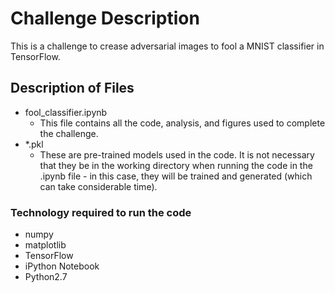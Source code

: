 # Challenge Description
This is a challenge to crease adversarial images to fool a MNIST classifier in TensorFlow.

## Description of Files
* fool_classifier.ipynb
    - This file contains all the code, analysis, and figures used to complete
    the challenge.
* *.pkl
    - These are pre-trained models used in the code. It is not necessary that
    they be in the working directory when running the code in the .ipynb file -
    in this case, they will be trained and generated (which can take
        considerable time).


### Technology required to run the code
* numpy
* matplotlib
* TensorFlow
* iPython Notebook
* Python2.7
